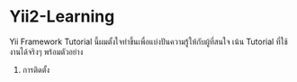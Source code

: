 # Yii2-Learning
Yii Framework Tutorial นี้ผมตั้งใจทำขึ้นเพื่อแบ่งปันความรู้ให้กับผู้ที่สนใจ เน้น Tutorial ที่ใช้งานได้จริงๆ พร้อมตัวอย่าง

1. การติดตั้ง
